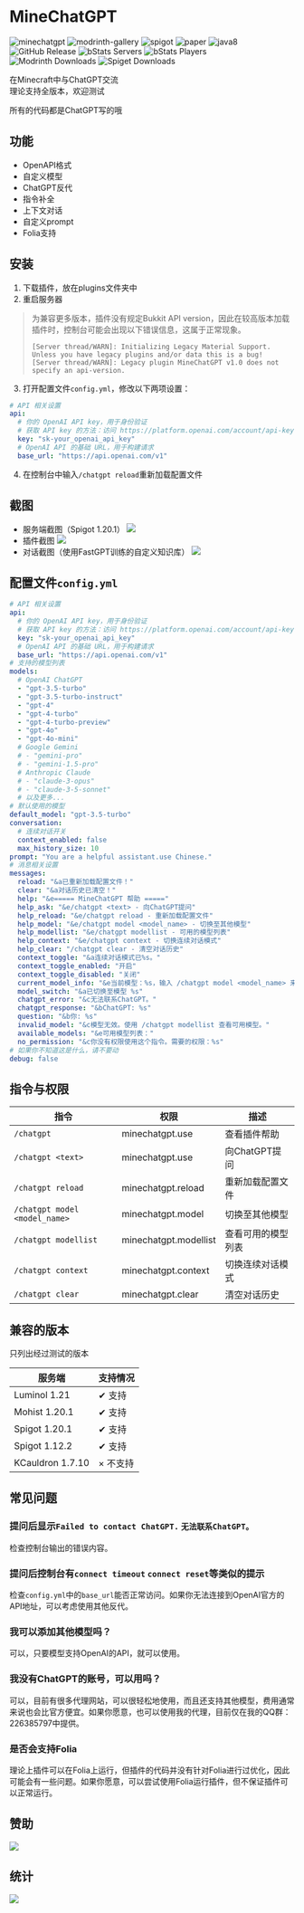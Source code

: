 # MineChatGPT
![minechatgpt](https://socialify.git.ci/ddaodan/minechatgpt/image?description=1&descriptionEditable=%E5%9C%A8Minecraft%E4%B8%AD%E4%B8%8EChatGPT%E4%BA%A4%E6%B5%81&font=Inter&issues=1&language=1&name=1&pattern=Solid&stargazers=1&theme=Auto)
![modrinth-gallery](https://cdn.jsdelivr.net/npm/@intergrav/devins-badges@3/assets/cozy-minimal/documentation/modrinth-gallery_vector.svg) ![spigot](https://cdn.jsdelivr.net/npm/@intergrav/devins-badges@3/assets/cozy-minimal/supported/spigot_vector.svg) ![paper](https://cdn.jsdelivr.net/npm/@intergrav/devins-badges@3/assets/cozy-minimal/supported/paper_vector.svg) ![java8](https://cdn.jsdelivr.net/npm/@intergrav/devins-badges@3/assets/cozy-minimal/built-with/java8_vector.svg)
![GitHub Release](https://img.shields.io/github/v/release/ddaodan/minechatgpt?label=version) ![bStats Servers](https://img.shields.io/bstats/servers/22635) ![bStats Players](https://img.shields.io/bstats/players/22635) ![Modrinth Downloads](https://img.shields.io/modrinth/dt/Op2X2eDG?logo=modrinth) ![Spiget Downloads](https://img.shields.io/spiget/downloads/118963?logo=spigotmc)

在Minecraft中与ChatGPT交流  
理论支持全版本，欢迎测试

所有的代码都是ChatGPT写的哦

## 功能
- OpenAPI格式
- 自定义模型
- ChatGPT反代
- 指令补全
- 上下文对话
- 自定义prompt
- Folia支持

## 安装
1. 下载插件，放在plugins文件夹中
2. 重启服务器
> 为兼容更多版本，插件没有规定Bukkit API version，因此在较高版本加载插件时，控制台可能会出现以下错误信息，这属于正常现象。  
> ```
> [Server thread/WARN]: Initializing Legacy Material Support. Unless you have legacy plugins and/or data this is a bug!
> [Server thread/WARN]: Legacy plugin MineChatGPT v1.0 does not specify an api-version.
> ```
3. 打开配置文件`config.yml`，修改以下两项设置：
```yaml
# API 相关设置
api:
  # 你的 OpenAI API key，用于身份验证
  # 获取 API key 的方法：访问 https://platform.openai.com/account/api-keys 并创建一个新的 API key
  key: "sk-your_openai_api_key"
  # OpenAI API 的基础 URL，用于构建请求
  base_url: "https://api.openai.com/v1"
```
4. 在控制台中输入`/chatgpt reload`重新加载配置文件

## 截图
- 服务端截图（Spigot 1.20.1）
![](https://i.ddaodan.cn/images/CWindowssystem32cmd.exe_20240712406.png)
- 插件截图
![](https://i.ddaodan.cn/images/Minecraft_1.20.1_-__20240712407.png)
- 对话截图（使用FastGPT训练的自定义知识库）
![](https://i.ddaodan.cn/images/Minecraft_1.20.1_-__20240712408.png)
## 配置文件`config.yml`
```yaml
# API 相关设置
api:
  # 你的 OpenAI API key，用于身份验证
  # 获取 API key 的方法：访问 https://platform.openai.com/account/api-keys 并创建一个新的 API key
  key: "sk-your_openai_api_key"
  # OpenAI API 的基础 URL，用于构建请求
  base_url: "https://api.openai.com/v1"
# 支持的模型列表
models:
  # OpenAI ChatGPT
  - "gpt-3.5-turbo"
  - "gpt-3.5-turbo-instruct"
  - "gpt-4"
  - "gpt-4-turbo"
  - "gpt-4-turbo-preview"
  - "gpt-4o"
  - "gpt-4o-mini"
  # Google Gemini
  # - "gemini-pro"
  # - "gemini-1.5-pro"
  # Anthropic Claude
  # - "claude-3-opus"
  # - "claude-3-5-sonnet"
  # 以及更多...
# 默认使用的模型
default_model: "gpt-3.5-turbo"
conversation:
  # 连续对话开关
  context_enabled: false
  max_history_size: 10
prompt: "You are a helpful assistant.use Chinese."
# 消息相关设置
messages:
  reload: "&a已重新加载配置文件！"
  clear: "&a对话历史已清空！"
  help: "&e===== MineChatGPT 帮助 ====="
  help_ask: "&e/chatgpt <text> - 向ChatGPT提问"
  help_reload: "&e/chatgpt reload - 重新加载配置文件"
  help_model: "&e/chatgpt model <model_name> - 切换至其他模型"
  help_modellist: "&e/chatgpt modellist - 可用的模型列表"
  help_context: "&e/chatgpt context - 切换连续对话模式"
  help_clear: "/chatgpt clear - 清空对话历史"
  context_toggle: "&a连续对话模式已%s。"
  context_toggle_enabled: "开启"
  context_toggle_disabled: "关闭"
  current_model_info: "&e当前模型：%s，输入 /chatgpt model <model_name> 来切换模型。"
  model_switch: "&a已切换至模型 %s"
  chatgpt_error: "&c无法联系ChatGPT。"
  chatgpt_response: "&bChatGPT: %s"
  question: "&b你: %s"
  invalid_model: "&c模型无效。使用 /chatgpt modellist 查看可用模型。"
  available_models: "&e可用模型列表："
  no_permission: "&c你没有权限使用这个指令。需要的权限：%s"
# 如果你不知道这是什么，请不要动
debug: false
```

## 指令与权限
|指令|权限|描述|
|-|-|-|
|`/chatgpt`|minechatgpt.use|查看插件帮助|
|`/chatgpt <text>`|minechatgpt.use|向ChatGPT提问|
|`/chatgpt reload`|minechatgpt.reload|重新加载配置文件|
|`/chatgpt model <model_name>`|minechatgpt.model|切换至其他模型|
|`/chatgpt modellist`|minechatgpt.modellist|查看可用的模型列表|
|`/chatgpt context`|minechatgpt.context|切换连续对话模式|
|`/chatgpt clear`|minechatgpt.clear|清空对话历史|

## 兼容的版本
只列出经过测试的版本

|服务端|支持情况|
|-|-|
|Luminol 1.21|✔ 支持|
|Mohist 1.20.1|✔ 支持|
|Spigot 1.20.1|✔ 支持|
|Spigot 1.12.2|✔ 支持|
|KCauldron 1.7.10|× 不支持|

## 常见问题
### 提问后显示`Failed to contact ChatGPT.` `无法联系ChatGPT。`
检查控制台输出的错误内容。
### 提问后控制台有`connect timeout` `connect reset`等类似的提示
检查`config.yml`中的`base_url`能否正常访问。如果你无法连接到OpenAI官方的API地址，可以考虑使用其他反代。
### 我可以添加其他模型吗？
可以，只要模型支持OpenAI的API，就可以使用。
### 我没有ChatGPT的账号，可以用吗？
可以，目前有很多代理网站，可以很轻松地使用，而且还支持其他模型，费用通常来说也会比官方便宜。如果你愿意，也可以使用我的代理，目前仅在我的QQ群：226385797中提供。
### 是否会支持Folia
理论上插件可以在Folia上运行，但插件的代码并没有针对Folia进行过优化，因此可能会有一些问题。如果你愿意，可以尝试使用Folia运行插件，但不保证插件可以正常运行。
## 赞助
[![](https://i.ddaodan.cn/images/afdian-ddaodan.jpeg)](https://afdian.com/a/ddaodan)
## 统计
[![](https://bstats.org/signatures/bukkit/MineChatGPT.svg)](https://bstats.org/plugin/bukkit/MineChatGPT/22635)